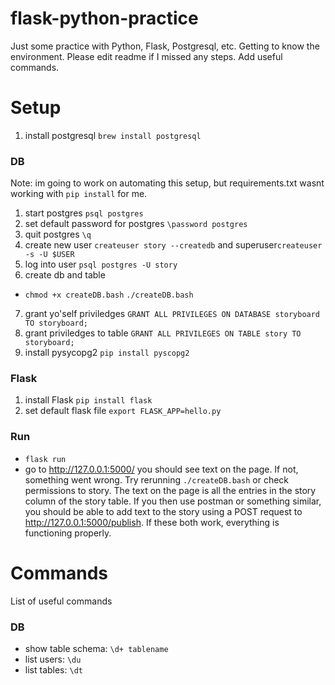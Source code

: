 # flask-python-practice
Just some practice with Python, Flask, Postgresql, etc. Getting to know the environment. Please edit readme if I missed any steps. Add useful commands. 

# Setup
1. install postgresql `brew install postgresql`
### DB
Note: im going to work on automating this setup, but requirements.txt wasnt working with `pip install` for me.

1. start postgres `psql postgres`
2. set default password for postgres `\password postgres`
3. quit postgres `\q`
4. create new user `createuser story --createdb` and superuser`createuser -s -U $USER`
5. log into user `psql postgres -U story`
6. create db and table
  * `chmod +x createDB.bash` `./createDB.bash`
7. grant yo'self priviledges `GRANT ALL PRIVILEGES ON DATABASE storyboard TO storyboard;`
8. grant priviledges to table `GRANT ALL PRIVILEGES ON TABLE story TO storyboard;`
9. install pysycopg2 `pip install pyscopg2`

### Flask
1. install Flask `pip install flask`
2. set default flask file `export FLASK_APP=hello.py`

### Run
* `flask run`
* go to http://127.0.0.1:5000/
you should see text on the page. If not, something went wrong. Try rerunning `./createDB.bash` or check permissions to story.
The text on the page is all the entries in the story column of the story table. If you then use postman or something similar, you should be able to add text to the story using a POST request to http://127.0.0.1:5000/publish. If these both work, everything is functioning properly.

# Commands
List of useful commands
### DB
* show table schema: `\d+ tablename`
* list users: `\du`
* list tables: `\dt`
